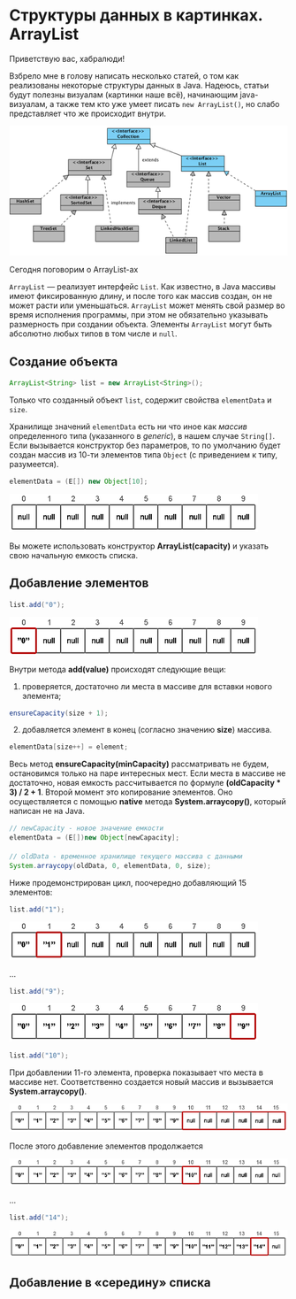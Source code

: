 # Структуры данных в картинках. ArrayList

Приветствую вас, хабралюди!

Взбрело мне в голову написать несколько статей, о том как реализованы некоторые структуры данных в Java. 
Надеюсь, статьи будут полезны визуалам (картинки наше всё), начинающим java-визуалам, а также тем кто уже умеет писать `new ArrayList()`, но слабо представляет что же происходит внутри.

![img_7.png](img_7.png)

Сегодня поговорим о ArrayList-ах

`ArrayList` — реализует интерфейс `List`. 
Как известно, в Java массивы имеют фиксированную длину, и после того как массив создан, он не может расти или уменьшаться. 
`ArrayList` может менять свой размер во время исполнения программы, при этом не обязательно указывать размерность при создании объекта. 
Элементы `ArrayList` могут быть абсолютно любых типов в том числе и `null`.


## Создание объекта

```java
ArrayList<String> list = new ArrayList<String>();
```

Только что созданный объект `list`, содержит свойства `elementData` и `size`.

Хранилище значений `elementData` есть ни что иное как _массив_ определенного типа (указанного в _generic_), в нашем случае `String[]`. 
Если вызывается конструктор без параметров, то по умолчанию будет создан массив из 10-ти элементов типа `Object` (с приведением к типу, разумеется).

```java
elementData = (E[]) new Object[10];
```

![img_8.png](img_8.png)

Вы можете использовать конструктор **ArrayList(capacity)** и указать свою начальную емкость списка.


## Добавление элементов

```java
list.add("0");
```

![img_9.png](img_9.png)

Внутри метода **add(value)** происходят следующие вещи:

1) проверяется, достаточно ли места в массиве для вставки нового элемента;
```java
ensureCapacity(size + 1);
```
2) добавляется элемент в конец (согласно значению **size**) массива.
```java
elementData[size++] = element;
```

Весь метод **ensureCapacity(minCapacity)** рассматривать не будем, остановимся только на паре интересных мест. 
Если места в массиве не достаточно, новая емкость рассчитывается по формуле **(oldCapacity * 3) / 2 + 1**. 
Второй момент это копирование элементов. 
Оно осуществляется с помощью **native** метода **System.arraycopy()**, который написан не на Java.

```java
// newCapacity - новое значение емкости
elementData = (E[])new Object[newCapacity];

// oldData - временное хранилище текущего массива с данными
System.arraycopy(oldData, 0, elementData, 0, size);
```

Ниже продемонстрирован цикл, поочередно добавляющий 15 элементов:

```java
list.add("1");
```

![img_10.png](img_10.png)

...

```java
list.add("9");
```

![img_11.png](img_11.png)

```java
list.add("10");
```

При добавлении 11-го элемента, проверка показывает что места в массиве нет. 
Соответственно создается новый массив и вызывается **System.arraycopy()**.

![img_12.png](img_12.png)

После этого добавление элементов продолжается

![img_13.png](img_13.png)

...

```java
list.add("14");
```

![img_14.png](img_14.png)

## Добавление в «середину» списка



























